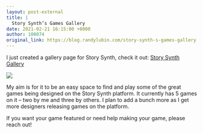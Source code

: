 ```yaml
---
layout: post-external
title: |
  Story Synth’s Games Gallery
date: 2021-02-21 16:15:00 +0000
author: 100074
original_link: https://blog.randylubin.com/story-synth-s-games-gallery
---
```


I just created a gallery page for Story Synth, check it out: [Story Synth Gallery](https://storysynth.org/Gallery/)

![](/images/screen-shot-2021-02-21-at-4-19-39-pm.png)

My aim is for it to be an easy space to find and play some of the great games being designed on the Story Synth platform. It currently has 5 games on it – two by me and three by others. I plan to add a bunch more as I get more designers releasing games on the platform.

If you want your game featured or need help making your game, please reach out!
